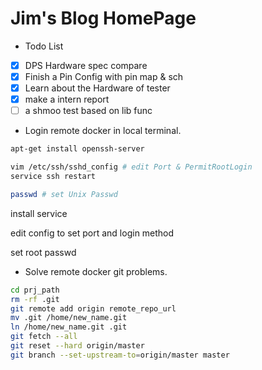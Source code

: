 # Jim's Blog HomePage

* Todo List

- [x] DPS Hardware spec compare
- [x] Finish a Pin Config with pin map & sch
- [x] Learn about the Hardware of tester
- [x] make a intern report
- [ ] a shmoo test based on lib func

* Login remote docker in local terminal.


```bash
apt-get install openssh-server

vim /etc/ssh/sshd_config # edit Port & PermitRootLogin
service ssh restart

passwd # set Unix Passwd
```

install service

edit config to set port and login method

set root passwd

* Solve remote docker git problems.


```bash
cd prj_path
rm -rf .git
git remote add origin remote_repo_url
mv .git /home/new_name.git
ln /home/new_name.git .git
git fetch --all
git reset --hard origin/master
git branch --set-upstream-to=origin/master master
```

